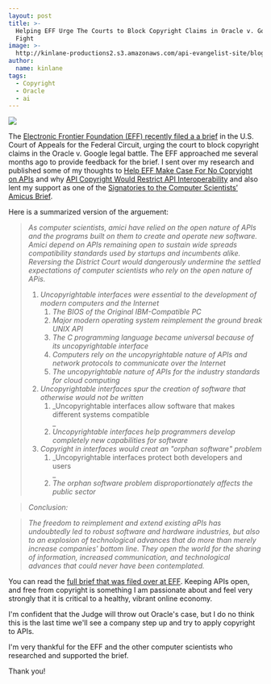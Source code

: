 ```yaml
---
layout: post
title: >-
  Helping EFF Urge The Courts to Block Copyright Claims in Oracle v. Google API
  Fight
image: >-
  http://kinlane-productions2.s3.amazonaws.com/api-evangelist-site/blog/google-v-oracle-brief.png
author:
  name: kinlane
tags:
  - Copyright
  - Oracle
  - ai
---
```

[![](https://s3.amazonaws.com/kinlane-productions2/api-evangelist/electronic-frontier-foundation/google-v-oracle-brief.png)](https://www.eff.org/press/releases/computer-scientists-urge-court-block-copyright-claims-oracle-v-google-api-fight)

The [Electronic Frontier Foundation (EFF) recently filed a a brief](https://www.eff.org/press/releases/computer-scientists-urge-court-block-copyright-claims-oracle-v-google-api-fight) in the U.S. Court of Appeals for the Federal Circuit, urging the court to block copyright claims in the Oracle v. Google legal battle. The EFF approached me several months ago to provide feedback for the brief. I sent over my research and published some of my thoughts to [Help EFF Make Case For No Copryight on APIs](/2012/11/02/help-eff-make-case-for-no-copryight-on-apis/) and why [API Copyright Would Restrict API Interoperability](http://apivoice.com/2012/12/08/api-copyright-would-restrict-api-interoperability/) and also lent my support as one of the [Signatories to the Computer Scientists’ Amicus Brief](https://www.eff.org/cases/oracle-v-google/amici).

Here is a summarized version of the arguement:

> _As computer scientists, amici have relied on the open nature of APIs and the programs built on them to create and operate new software. Amici depend on APIs remaining open to sustain wide spreads compatibility standards used by startups and incumbents alike. Reversing the District Court would dangerously undermine the settled expectations of computer scientists who rely on the open nature of APis._
> 
> 1.  _Uncopyrightable interfaces were essential to the development of modern computers and the Internet_
>     1.  _The BIOS of the Original IBM-Compatible PC_
>     2.  _Major modern operating system reimplement the ground break UNIX API_
>     3.  _The C programming language became universal because of its uncopyrightable interface_
>     4.  _Computers rely on the uncopyrightable nature of APIs and network protocols to communicate over the Internet_
>     5.  _The uncopyrightable nature of APIs for the industry standards for cloud computing_
> 2.  _Uncopyrightable interfaces spur the creation of software that otherwise would not be written_
>     1.  _Uncopyrightable interfaces allow software that makes different systems compatible  
>         _
>     2.  _Uncopyrightable interfaces help programmers develop completely new capabilities for software_
> 3.  _Copyright in interfaces would creat an "orphan software" problem_
>     1.  _Uncopyrightable interfaces protect both developers and users  
>         _
>     2.  _The orphan software problem disproportionately affects the public sector_

> _Conclusion:_

> _The freedom to reimplement and extend existing aPIs has undoubtedly led to robust software and hardware industries, but also to an explosion of technological advances that do more than merely increase companies' bottom line. They open the world for the sharing of information, increased communication, and technological advances that could never have been contemplated._

You can read the [full brief that was filed over at EFF](https://www.eff.org/document/amicus-brief-computer-scientists). Keeping APIs open, and free from copyright is something I am passionate about and feel very strongly that it is critical to a healthy, vibrant online economy.

I'm confident that the Judge will throw out Oracle's case, but I do no think this is the last time we'll see a company step up and try to apply copyright to APIs.

I'm very thankful for the EFF and the other computer scientists who researched and supported the brief.

Thank you!